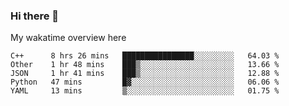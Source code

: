 ### Hi there 👋

<!--
**Jassy930/Jassy930** is a ✨ _special_ ✨ repository because its `README.md` (this file) appears on your GitHub profile.

Here are some ideas to get you started:

- 🔭 I’m currently working on ...
- 🌱 I’m currently learning ...
- 👯 I’m looking to collaborate on ...
- 🤔 I’m looking for help with ...
- 💬 Ask me about ...
- 📫 How to reach me: ...
- 😄 Pronouns: ...
- ⚡ Fun fact: ...
-->

My wakatime overview here
<!--START_SECTION:waka-->
```text
C++      8 hrs 26 mins   ████████████████░░░░░░░░░   64.03 % 
Other    1 hr 48 mins    ███▒░░░░░░░░░░░░░░░░░░░░░   13.66 % 
JSON     1 hr 41 mins    ███▒░░░░░░░░░░░░░░░░░░░░░   12.88 % 
Python   47 mins         █▓░░░░░░░░░░░░░░░░░░░░░░░   06.06 % 
YAML     13 mins         ▒░░░░░░░░░░░░░░░░░░░░░░░░   01.75 % 
```
<!--END_SECTION:waka-->
